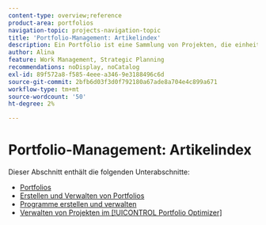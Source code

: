 ```yaml
---
content-type: overview;reference
product-area: portfolios
navigation-topic: projects-navigation-topic
title: 'Portfolio-Management: Artikelindex'
description: Ein Portfolio ist eine Sammlung von Projekten, die einheitliche Merkmale aufweisen. In den folgenden Abschnitten erfahren Sie mehr über das Portfoliomanagement.
author: Alina
feature: Work Management, Strategic Planning
recommendations: noDisplay, noCatalog
exl-id: 89f572a8-f585-4eee-a346-9e3188496c6d
source-git-commit: 2bfb6d03f3d0f792180a67ade8a704e4c899a671
workflow-type: tm+mt
source-wordcount: '50'
ht-degree: 2%

---
```


# Portfolio-Management: Artikelindex

Dieser Abschnitt enthält die folgenden Unterabschnitte:

* [Portfolios](../../manage-work/portfolios/portfolios-overview/portfolio-overview-1.md)
* [Erstellen und Verwalten von Portfolios](../../manage-work/portfolios/create-and-manage-portfolios/create-and-manage-portfolios.md)
* [Programme erstellen und verwalten](../../manage-work/portfolios/create-and-manage-programs/create-and-manage-programs.md)
* [Verwalten von Projekten im [!UICONTROL Portfolio Optimizer]](../../manage-work/portfolios/portfolio-optimizer/manage-projects-in-portfolio-optimizer.md)
